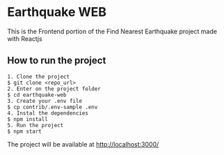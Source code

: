 # Earthquake WEB

This is the Frontend portion of the Find Nearest Earthquake project made with Reactjs


## How to run the project

```
1. Clone the project
$ git clone <repo_url>
2. Enter on the project folder
$ cd earthquake-web
3. Create your .env file
$ cp contrib/.env-sample .env
4. Instal the dependencies
$ npm install
5. Run the project
$ npm start
```

The project will be available at [http://localhost:3000/](http://localhost:3000/)
